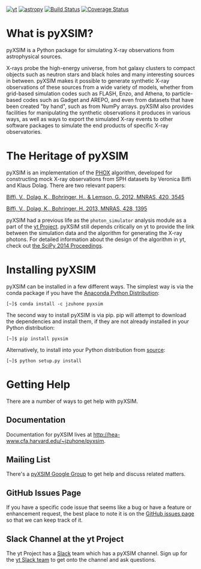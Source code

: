 [![yt](http://img.shields.io/badge/powered%20by-yt-blue.svg?style=flat)](http://yt-project.org/)    [![astropy](http://img.shields.io/badge/powered%20by-AstroPy-orange.svg?style=flat)](http://www.astropy.org/)
[![Build Status](https://travis-ci.org/jzuhone/pyxsim.svg?branch=master)](https://travis-ci.org/jzuhone/pyxsim)
[![Coverage Status](https://coveralls.io/repos/github/jzuhone/pyxsim/badge.svg?branch=master)](https://coveralls.io/github/jzuhone/pyxsim?branch=master)
# What is pyXSIM?

pyXSIM is a Python package for simulating X-ray observations from astrophysical sources.

X-rays probe the high-energy universe, from hot galaxy clusters to compact objects such as
neutron stars and black holes and many interesting sources in between. pyXSIM makes it
possible to generate synthetic X-ray observations of these sources from a wide variety of
models, whether from grid-based simulation codes such as FLASH, Enzo, and Athena, to
particle-based codes such as Gadget and AREPO, and even from datasets that have been created
"by hand", such as from NumPy arrays. pyXSIM also provides facilities for manipulating the
synthetic observations it produces in various ways, as well as ways to export the simulated
X-ray events to other software packages to simulate the end products of specific X-ray
observatories.

# The Heritage of pyXSIM

pyXSIM is an implementation of the [PHOX](http://www.mpa-garching.mpg.de/~kdolag/Phox/)
algorithm, developed for constructing mock X-ray observations from SPH datasets by
Veronica Biffi and Klaus Dolag. There are two relevant papers:

[Biffi, V., Dolag, K., Bohringer, H., & Lemson, G. 2012, MNRAS, 420, 3545](http://adsabs.harvard.edu/abs/2012MNRAS.420.3545B)

[Biffi, V., Dolag, K., Bohringer, H. 2013, MNRAS, 428, 1395](http://adsabs.harvard.edu/abs/2013MNRAS.428.1395B)

pyXSIM had a previous life as the `photon_simulator` analysis module as a part of the
[yt Project](http://yt-project.org). pyXSIM still depends critically on yt to provide the
link between the simulation data and the algorithm for generating the X-ray photons. For
detailed information about the design of the algorithm in yt, check out
[the SciPy 2014 Proceedings](http://conference.scipy.org/proceedings/scipy2014/zuhone.html).

# Installing pyXSIM

pyXSIM can be installed in a few different ways. The simplest way is via the conda package if
you have the [Anaconda Python Distribution](https://store.continuum.io/cshop/anaconda/):

```
[~]$ conda install -c jzuhone pyxsim
```

The second way to install pyXSIM is via pip. pip will attempt to download the dependencies and
install them, if they are not already installed in your Python distribution:

```
[~]$ pip install pyxsim
```

Alternatively, to install into your Python distribution from [source](http://github.com/jzuhone/pyxsim):

```
[~]$ python setup.py install
```

# Getting Help

There are a number of ways to get help with pyXSIM.

## Documentation

Documentation for pyXSIM lives at http://hea-www.cfa.harvard.edu/~jzuhone/pyxsim.

## Mailing List

There's a [pyXSIM Google Group](https://groups.google.com/forum/#!forum/pyxsim) to get help and
discuss related matters.

## GitHub Issues Page

If you have a specific code issue that seems like a bug or have a feature or enhancement request,
the best place to note it is on the [GitHub issues page](http://github.com/jzuhone/pyxsim/issues)
so that we can keep track of it.

## Slack Channel at the yt Project

The yt Project has a [Slack](http://www.slack.com) team which has a pyXSIM channel. Sign up for
the [yt Slack team](http://yt-project.slack.com) to get onto the channel and ask questions.
